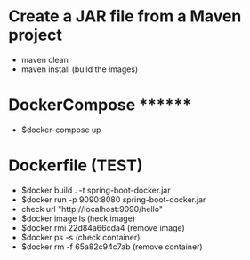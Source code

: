 # Create a JAR file from a Maven project
   - maven clean
   - maven install 
    (build the images)

# DockerCompose ******
  - $docker-compose up
  
# Dockerfile (TEST)
  - $docker build . -t spring-boot-docker.jar
  - $docker run -p 9090:8080 spring-boot-docker.jar 
  - check url "http://localhost:9090/hello"
  - $docker image ls (heck image)
  - $docker rmi 22d84a66cda4 (remove image)
  - $docker ps -s (check container)
  - $docker rm -f 65a82c94c7ab (remove container)
